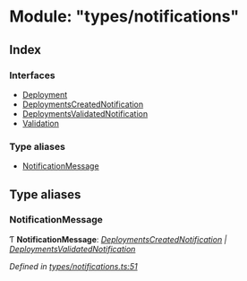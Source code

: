 
# Module: "types/notifications"

## Index

### Interfaces

* [Deployment](../interfaces/_types_notifications_.deployment.md)
* [DeploymentsCreatedNotification](../interfaces/_types_notifications_.deploymentscreatednotification.md)
* [DeploymentsValidatedNotification](../interfaces/_types_notifications_.deploymentsvalidatednotification.md)
* [Validation](../interfaces/_types_notifications_.validation.md)

### Type aliases

* [NotificationMessage](_types_notifications_.md#notificationmessage)

## Type aliases

###  NotificationMessage

Ƭ **NotificationMessage**: *[DeploymentsCreatedNotification](../interfaces/_types_notifications_.deploymentscreatednotification.md) | [DeploymentsValidatedNotification](../interfaces/_types_notifications_.deploymentsvalidatednotification.md)*

*Defined in [types/notifications.ts:51](https://github.com/bluecanvas/node-bluecanvas-sdk/blob/6e3a4c7/src/types/notifications.ts#L51)*
